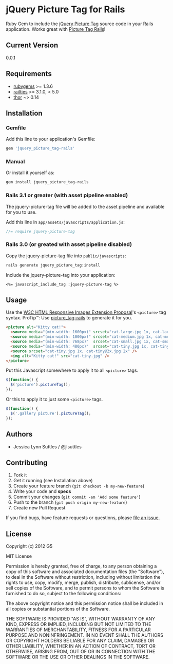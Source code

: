 # jQuery Picture Tag for Rails

Ruby Gem to include the [jQuery Picture Tag](https://github.com/G5/jquery-picture-tag) source code in your Rails application.
Works great with [Picture Tag Rails](https://github.com/G5/picture_tag-rails)!


## Current Version

0.0.1


## Requirements

* [rubygems](http://rubygems.org) >= 1.3.6
* [railties](http://rubygems.org/gems/railties) >= 3.1.0, < 5.0
* [thor](http://rubygems.org/gems/thor) ~> 0.14


## Installation

### Gemfile

Add this line to your application's Gemfile:

```ruby
gem 'jquery_picture_tag-rails'
```

### Manual

Or install it yourself as:

```bash
gem install jquery_picture_tag-rails
```

### Rails 3.1 or greater (with asset pipeline enabled)

The jquery-picture-tag file will be added to the asset pipeline and available for you to use. 

Add this line in `app/assets/javascripts/application.js`:

```javascript
//= require jquery-picture-tag
```

### Rails 3.0 (or greated with asset pipeline disabled)

Copy the jquery-picture-tag file into `public/javascripts`:

```bash
rails generate jquery_picture_tag:install
```

Include the jquery-picture-tag into your application: 

```erb
<%= javascript_include_tag :jquery-picture-tag %>
```


## Usage

Use the [W3C HTML Responsive Images Extension Proposal](http://www.w3.org/community/respimg/)'s `<picture>` tag syntax.
ProTip™: Use [picture_tag-rails](https://github.com/G5/picture_tag-rails) to generate it for you.

```html
<picture alt="Kitty cat!">
  <source media="(min-width: 1600px)" srcset="cat-large.jpg 1x, cat-large@2x.jpg 2x" />
  <source media="(min-width: 1000px)" srcset="cat-medium.jpg 1x, cat-medium@2x.jpg 2x" />
  <source media="(min-width: 768px)"  srcset="cat-small.jpg 1x, cat-small@2x.jpg 2x" />
  <source media="(min-width: 480px)"  srcset="cat-tiny.jpg 1x, cat-tiny@2x.jpg 2x" />
  <source srcset="cat-tiny.jpg 1x, cat-tiny@2x.jpg 2x" />
  <img alt="Kitty cat!" src="cat-tiny.jpg" />
</picture>
```

Put this Javascript somewhere to apply it to all `<picture>` tags.

```javascript
$(function() {
  $('picture').pictureTag();
});
```

Or this to apply it to just some `<picture>` tags.

```javascript
$(function() {
  $('.gallery picture').pictureTag();
});
```


## Authors

  * Jessica Lynn Suttles / @jlsuttles


## Contributing

1. Fork it
2. Get it running (see Installation above)
3. Create your feature branch (`git checkout -b my-new-feature`)
4. Write your code and **specs**
5. Commit your changes (`git commit -am 'Add some feature'`)
6. Push to the branch (`git push origin my-new-feature`)
7. Create new Pull Request

If you find bugs, have feature requests or questions, please
[file an issue](https://github.com/G5/jquery_picture_tag-rails/issues).


## License

Copyright (c) 2012 G5

MIT License

Permission is hereby granted, free of charge, to any person obtaining
a copy of this software and associated documentation files (the
"Software"), to deal in the Software without restriction, including
without limitation the rights to use, copy, modify, merge, publish,
distribute, sublicense, and/or sell copies of the Software, and to
permit persons to whom the Software is furnished to do so, subject to
the following conditions:

The above copyright notice and this permission notice shall be
included in all copies or substantial portions of the Software.

THE SOFTWARE IS PROVIDED "AS IS", WITHOUT WARRANTY OF ANY KIND,
EXPRESS OR IMPLIED, INCLUDING BUT NOT LIMITED TO THE WARRANTIES OF
MERCHANTABILITY, FITNESS FOR A PARTICULAR PURPOSE AND
NONINFRINGEMENT. IN NO EVENT SHALL THE AUTHORS OR COPYRIGHT HOLDERS BE
LIABLE FOR ANY CLAIM, DAMAGES OR OTHER LIABILITY, WHETHER IN AN ACTION
OF CONTRACT, TORT OR OTHERWISE, ARISING FROM, OUT OF OR IN CONNECTION
WITH THE SOFTWARE OR THE USE OR OTHER DEALINGS IN THE SOFTWARE.
